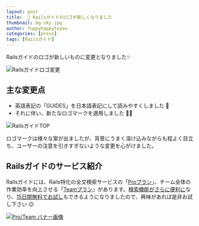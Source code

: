 ```yaml
---
layout: post
title:  📕 Railsガイドのロゴが新しくなりました
thumbnail: bg-sky.jpg
author: Yuppyhappytoyou
categories: [press]
tags: [Railsガイド]
---
```


Railsガイドのロゴが新しいものに変更となりました✨

![Railsガイドロゴ変更](https://i.gyazo.com/50548238cb638a833b3659904c99cb8a.png)

## 主な変更点

- 英語表記の「GUIDES」を日本語表記にして読みやすくしました 👀
- それに伴い、新たなロゴマークを適用しました 📕💎

![RailsガイドTOP](https://i.gyazo.com/1e42e8e4099fddaffc9cb4bfff640cb7.png)

ロゴマークは様々な案が出ましたが、背景にうまく溶け込みながらも程よく目立ち、ユーザーの注意を引きすぎないような変更を心がけました。

## Railsガイドのサービス紹介

Railsガイドには、Rails特化の全文検索サービスの「[Proプラン](https://railsguides.jp/pro)」、チーム全体の作業効率を向上させる「[Teamプラン](https://railsguides.jp/team)」があります。[検索機能がさらに便利に](https://yasslab.jp/ja/news/railsguides-static-search)なり、[15日間無料でお試し](https://yasslab.jp/ja/news/add-trial-plan-for-pro-users)もできるようになりましたので、興味があれば是非お試し下さい 😉

[![Pro/Team バナー画像](https://i.gyazo.com/28e08ed404d97ae56e9c1efc9dc53e25.png)](https://railsguides.jp/#pr)
